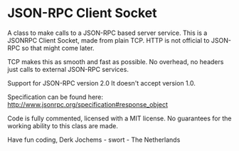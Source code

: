 JSON-RPC Client Socket
=================

A class to make calls to a JSON-RPC based server service. 
This is a JSONRPC Client Socket, made from plain TCP.
HTTP is not official to JSON-RPC so that might come later. 

TCP makes this as smooth and fast as possible. No overhead, no headers just calls to external
JSON-RPC services. 

Support for JSON-RPC version 2.0
It doesn't accept version 1.0.

Specification can be found here:
http://www.jsonrpc.org/specification#response_object

Code is fully commented, licensed with a MIT license. 
No guarantees for the working ability to this class are made.

Have fun coding,
Derk Jochems - swort  - The Netherlands
